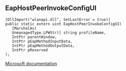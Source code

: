 ## EapHostPeerInvokeConfigUI

```
[DllImport("wlanapi.dll", SetLastError = true)]
public static extern uint EapHostPeerInvokeConfigUI(
   [MarshalAs(
   UnmanagedType.LPWStr)] string profileName,
   IntPtr parentWindow,
   IntPtr pEapMethodInputData,
   IntPtr pEapMethodOutputData,
   IntPtr pReserved
);
```

[Microsoft documentation](https://docs.microsoft.com/en-us/windows/win32/api/wlanapi/nf-wlanapi-eaphostpeerinvokeconfigui)

